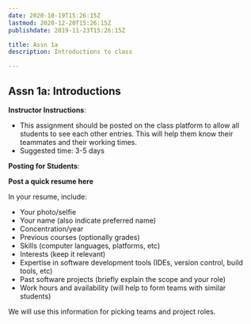 ```yaml
---
date: 2020-10-19T15:26:15Z
lastmod: 2020-12-20T15:26:15Z 
publishdate: 2019-11-23T15:26:15Z

title: Assn 1a
description: Introductions to class

---
```


## Assn 1a: Introductions

**Instructor Instructions**: 
* This assignment should be posted on the class platform to allow all students to see each other entries. This will help them know their teammates and their working times.
* Suggested time: 3-5 days

**Posting for Students**:

**Post a quick resume here**

In your resume, include:

* Your photo/selfie
* Your name (also indicate preferred name)
* Concentration/year
* Previous courses (optionally grades)
* Skills (computer languages, platforms, etc)
* Interests (keep it relevant)
* Expertise in software development tools (IDEs, version control, build tools, etc)
* Past software projects (briefly explain the scope and your role)
* Work hours and availability (will help to form teams with similar students)

We will use this information for picking teams and project roles.
